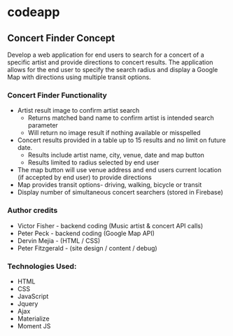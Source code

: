 # codeapp
## **Concert Finder Concept**

Develop a web application for end users to search for a concert of a specific artist and provide directions to concert results.  The application allows for the end user to specify the search radius and display a Google Map with directions using multiple transit options.

### Concert Finder Functionality
* Artist result image to confirm artist search
	* Returns matched band name to confirm artist is intended search parameter
	* Will return no image result if nothing available or misspelled
* Concert results provided in a table up to 15 results and no limit on future date. 
	* Results include artist name, city, venue, date and map button
	* Results limited to radius selected by end user
* The map button will use venue address and end users current location (if accepted by end user) to provide directions
* Map provides transit options- driving, walking, bicycle or transit
* Display number of simultaneous concert searchers (stored in Firebase)

### Author credits
* Victor Fisher - backend coding (Music artist & concert API calls)
* Peter Peck - backend coding (Google Map API)
* Dervin Mejia - (HTML / CSS)
* Peter Fitzgerald - (site design / content / debug)

### Technologies Used: 
* HTML
* CSS
* JavaScript
* Jquery
* Ajax
* Materialize
* Moment JS
